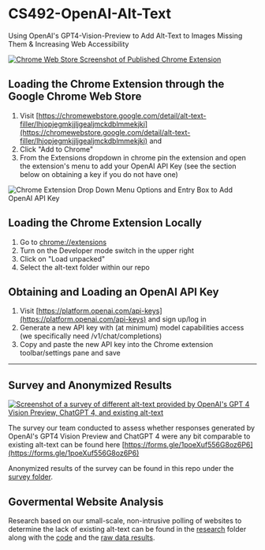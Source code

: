 # CS492-OpenAI-Alt-Text
Using OpenAI's GPT4-Vision-Preview to Add Alt-Text to Images Missing Them &amp; Increasing Web Accessibility

[![Chrome Web Store Screenshot of Published Chrome Extension](https://github.com/KeshavChawla/CS492-OpenAI-Alt-Text/assets/21203253/55f01370-4964-4929-9e88-acc7cc89b788)](https://chromewebstore.google.com/detail/alt-text-filler/lhjopjegmkjjljgealjmckdblmmekjki)


## Loading the Chrome Extension through the Google Chrome Web Store
1. Visit [https://chromewebstore.google.com/detail/alt-text-filler/lhjopjegmkjjljgealjmckdblmmekjki](https://chromewebstore.google.com/detail/alt-text-filler/lhjopjegmkjjljgealjmckdblmmekjki) and 
2. Click "Add to Chrome"
3. From the Extensions dropdown in chrome pin the extension and open the extension's menu to add your OpenAI API Key (see the section below on obtaining a key if you do not have one)

![Chrome Extension Drop Down Menu Options and Entry Box to Add OpenAI API Key](https://github.com/KeshavChawla/CS492-OpenAI-Alt-Text/assets/21203253/d5092b79-5759-49c5-9cf9-6a340f06ed8c)

## Loading the Chrome Extension Locally
1. Go to [chrome://extensions](chrome://extensions)
2. Turn on the Developer mode switch in the upper right
3. Click on "Load unpacked"
4. Select the alt-text folder within our repo

## Obtaining and Loading an OpenAI API Key
1. Visit [https://platform.openai.com/api-keys](https://platform.openai.com/api-keys) and sign up/log in
2. Generate a new API key with (at minimum) model capabilities access (we specifically need /v1/chat/completions)
3. Copy and paste the new API key into the Chrome extension toolbar/settings pane and save

---

## Survey and Anonymized Results
[![Screenshot of a survey of different alt-text provided by OpenAI's GPT 4 Vision Preview, ChatGPT 4, and existing alt-text](https://github.com/KeshavChawla/CS492-OpenAI-Alt-Text/assets/21203253/cb695f0a-4a1a-4aca-a48d-ed63b16d9ba8)](https://forms.gle/1poeXuf556G8oz6P6)

The survey our team conducted to assess whether responses generated by OpenAI's GPT4 Vision Preview and ChatGPT 4 were any bit comparable to existing alt-text can be found here [https://forms.gle/1poeXuf556G8oz6P6](https://forms.gle/1poeXuf556G8oz6P6)

Anonymized results of the survey can be found in this repo under the [survey folder](https://github.com/KeshavChawla/CS492-OpenAI-Alt-Text/blob/main/survey/CS_492_Alt_Text_Survey_Anonymized.xlsx).

## Govermental Website Analysis

Research based on our small-scale, non-intrusive polling of websites to determine the lack of existing alt-text can be found in the [research](https://github.com/KeshavChawla/CS492-OpenAI-Alt-Text/tree/main/research) folder along with the [code](https://github.com/KeshavChawla/CS492-OpenAI-Alt-Text/blob/main/research/webscrape.py) and the [raw data results](https://github.com/KeshavChawla/CS492-OpenAI-Alt-Text/blob/main/research/output.csv).
